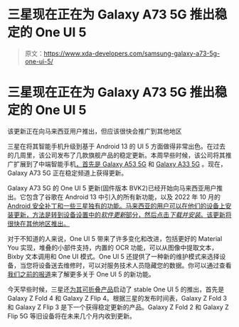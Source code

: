 # 三星现在正在为 Galaxy A73 5G 推出稳定的 One UI 5

> 原文：<https://www.xda-developers.com/samsung-galaxy-a73-5g-one-ui-5/>

# 三星现在正在为 Galaxy A73 5G 推出稳定的 One UI 5

该更新正在向马来西亚用户推出，但应该很快会推广到其他地区

三星在将其智能手机升级到基于 Android 13 的 UI 5 方面做得非常出色。在过去的几周里，该公司发布了几款旗舰产品的稳定更新。本周早些时候，该公司将其推广扩展到了中端智能手机[，首先是 Galaxy A53 5G](https://www.xda-developers.com/samsung-galaxy-a53-one-ui-5-android-13/) 和 [Galaxy A33 5G](https://www.xda-developers.com/samsung-galaxy-a33-5g-android-13-one-ui-5/) 。现在，Galaxy A73 5G 正在稳定频道上获得更新。

Galaxy A73 5G 的 One UI 5 更新(固件版本 BVK2)已经开始向马来西亚用户推出。它包含了谷歌在 Android 13 中引入的所有新功能，以及 2022 年 10 月的 [Android 安全补丁和一些三星独有的功能。马来西亚的用户可以在他们的设备上安装更新，方法是转到设备设置中的*软件更新*部分，然后点击*下载并安装*。该更新将很快在其他地区推出。](https://www.xda-developers.com/october-2022-android-security-update/)

对于不知道的人来说，One UI 5 带来了许多变化和改进，包括更好的 Material You 实现，堆叠的小部件支持，内置的 OCR 功能，可以从图像中提取文本，Bixby 文本调用和 One UI 模式。One UI 5 还提供了一种新的维护模式来选择设备，当您将设备送去维修时，可以对服务技术人员隐藏您的数据。你可以通过查看[我们之前的报道](https://www.xda-developers.com/samsung-one-ui-5-features-detailed/)来了解更多关于 One UI 5 的新功能。

今天早些时候，三星还[为其可折叠产品](https://www.xda-developers.com/one-ui-5-stable-galaxy-z-fold-4-flip-4/)启动了 stable One UI 5 的推出，首先是 Galaxy Z Fold 4 和 Galaxy Z Flip 4。根据三星的发布时间表，Galaxy Z Fold 3 和 Galaxy Z Flip 3 是下一个获得稳定更新的产品。Galaxy Z Fold 2 和 Galaxy Z Flip 5G 等旧设备将在未来几个月内收到更新。
